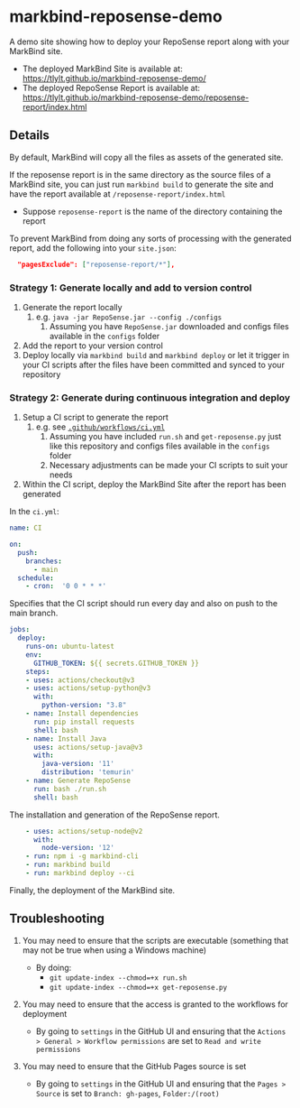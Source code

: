 # markbind-reposense-demo

A demo site showing how to deploy your RepoSense report along with your MarkBind site.
- The deployed MarkBind Site is available at: https://tlylt.github.io/markbind-reposense-demo/
- The deployed RepoSense Report is available at: https://tlylt.github.io/markbind-reposense-demo/reposense-report/index.html

## Details

By default, MarkBind will copy all the files as assets of the generated site.

If the reposense report is in the same directory as the source files of a MarkBind site, you can just run `markbind build` to generate the site and have the report available at `/reposense-report/index.html`

- Suppose `reposense-report` is the name of the directory containing the report

To prevent MarkBind from doing any sorts of processing with the generated report, add the following into your `site.json`:

```json
  "pagesExclude": ["reposense-report/*"],
```

### Strategy 1: Generate locally and add to version control

1. Generate the report locally
   1. e.g. `java -jar RepoSense.jar --config ./configs`
      1. Assuming you have `RepoSense.jar` downloaded and configs files available in the `configs` folder
1. Add the report to your version control
1. Deploy locally via `markbind build` and `markbind deploy` or let it trigger in your CI scripts after the files have been committed and synced to your repository

### Strategy 2: Generate during continuous integration and deploy

1. Setup a CI script to generate the report
   1. e.g. see [`.github/workflows/ci.yml`](.github/workflows/ci.yml)
      1. Assuming you have included `run.sh` and `get-reposense.py` just like this repository and configs files available in the `configs` folder
      1. Necessary adjustments can be made your CI scripts to suit your needs
1. Within the CI script, deploy the MarkBind Site after the report has been generated

In the `ci.yml`:

```yaml
name: CI

on: 
  push:
    branches:
      - main
  schedule:
    - cron:  '0 0 * * *'
```
Specifies that the CI script should run every day and also on push to the main branch.

```yaml
jobs:
  deploy:
    runs-on: ubuntu-latest
    env:
      GITHUB_TOKEN: ${{ secrets.GITHUB_TOKEN }}
    steps:
    - uses: actions/checkout@v3
    - uses: actions/setup-python@v3
      with:
        python-version: "3.8"
    - name: Install dependencies
      run: pip install requests
      shell: bash
    - name: Install Java
      uses: actions/setup-java@v3
      with:
        java-version: '11'
        distribution: 'temurin'
    - name: Generate RepoSense
      run: bash ./run.sh
      shell: bash
```
The installation and generation of the RepoSense report.

```yaml
    - uses: actions/setup-node@v2
      with:
        node-version: '12'
    - run: npm i -g markbind-cli
    - run: markbind build
    - run: markbind deploy --ci
```
Finally, the deployment of the MarkBind site.

## Troubleshooting

1. You may need to ensure that the scripts are executable (something that may not be true when using a Windows machine)
   - By doing:
     - `git update-index --chmod=+x run.sh`
     - `git update-index --chmod=+x get-reposense.py`

1. You may need to ensure that the access is granted to the workflows for deployment
   - By going to `settings` in the GitHub UI and ensuring that the `Actions > General > Workflow permissions` are set to `Read and write permissions`

1. You may need to ensure that the GitHub Pages source is set
   - By going to `settings` in the GitHub UI and ensuring that the `Pages > Source` is set to `Branch: gh-pages`, `Folder:/(root)`
